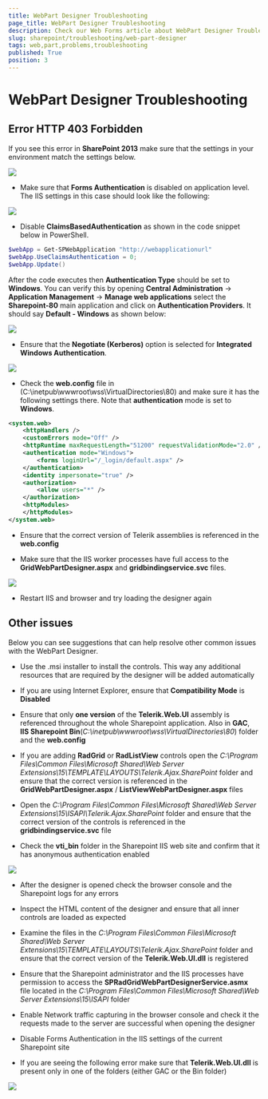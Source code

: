 ```yaml
---
title: WebPart Designer Troubleshooting
page_title: WebPart Designer Troubleshooting
description: Check our Web Forms article about WebPart Designer Troubleshooting.
slug: sharepoint/troubleshooting/web-part-designer
tags: web,part,problems,troubleshooting
published: True
position: 3
---
```


# WebPart Designer Troubleshooting


## Error HTTP 403 Forbidden

If you see this error in **SharePoint 2013** make sure that the settings in your environment match the settings below.

![](images/sharepoint-troubleshooting-4-403forbidden.png)

* Make sure that **Forms Authentication** is disabled on application level. The IIS settings in this case should look like the following:

![](images/sharepoint-troubleshooting-1-anonymous-authentication.png)

* Disable **ClaimsBasedAuthentication** as shown in the code snippet below in PowerShell. 

````PowerShell
$webApp = Get-SPWebApplication "http://webapplicationurl"
$webApp.UseClaimsAuthentication = 0;
$webApp.Update()
````

After the code executes then **Authentication Type** should be set to **Windows**. You can verify this by opening **Central Administration** -> **Application Management** -> **Manage web applications** select the **Sharepoint-80** main application and click on **Authentication Providers**. It should say **Default - Windows** as shown below: 

![](images/sharepoint-troubleshooting-3-claimsbasedauthentication.png)

* Ensure that the **Negotiate (Kerberos)** option is selected for **Integrated Windows Authentication**.

![](images/sharepoint-troubleshooting-3-claimsbasedauthentication2.png)

* Check the **web.config** file in (C:\inetpub\wwwroot\wss\VirtualDirectories\80) and make sure it has the following settings there. Note that **authentication** mode is set to **Windows**.  
````XML
<system.web>
    <httpHandlers />
    <customErrors mode="Off" />
    <httpRuntime maxRequestLength="51200" requestValidationMode="2.0" />
    <authentication mode="Windows">
        <forms loginUrl="/_login/default.aspx" />
    </authentication>
    <identity impersonate="true" />
    <authorization>
        <allow users="*" />
    </authorization>
    <httpModules>
    </httpModules>
</system.web>
````

* Ensure that the correct version of Telerik assemblies is referenced in the **web.config** 

* Make sure that the IIS worker processes have full access to the **GridWebPartDesigner.aspx** and **gridbindingservice.svc** files.

![](images/sharepoint-troubleshooting-5-iis-worker-access.png)

* Restart IIS and browser and try loading the designer again

## Other issues


Below you can see suggestions that can help resolve other common issues with the WebPart Designer.


* Use the .msi installer to install the controls. This way any additional resources that are required by the designer will be added automatically

* If you are using Internet Explorer, ensure that **Compatibility Mode** is **Disabled**

* Ensure that only **one version** of the **Telerik.Web.UI** assembly is referenced throughout the whole Sharepoint application. Also in **GAC**, **IIS Sharepoint Bin**(*C:\inetpub\wwwroot\wss\VirtualDirectories\80*) folder and the **web.config**

* If you are adding **RadGrid** or **RadListView** controls open the *C:\Program Files\Common Files\Microsoft Shared\Web Server Extensions\15\TEMPLATE\LAYOUTS\Telerik.Ajax.SharePoint* folder and ensure that the correct version is referenced in the **GridWebPartDesigner.aspx** / **ListViewWebPartDesigner.aspx** files

* Open the *C:\Program Files\Common Files\Microsoft Shared\Web Server Extensions\15\ISAPI\Telerik.Ajax.SharePoint* folder and ensure that the correct version of the controls is referenced in the **gridbindingservice.svc** file

* Check the **vti_bin** folder in the Sharepoint IIS web site and confirm that it has anonymous authentication enabled  

![](images/sharepoint-troubleshooting-1-anonymous-authentication.png)

* After the designer is opened check the browser console and the Sharepoint logs for any errors

* Inspect the HTML content of the designer and ensure that all inner controls are loaded as expected

* Examine the files in the *C:\Program Files\Common Files\Microsoft Shared\Web Server Extensions\15\TEMPLATE\LAYOUTS\Telerik.Ajax.SharePoint* folder and ensure that the correct version of the **Telerik.Web.UI.dll** is registered

* Ensure that the Sharepoint administrator and the IIS processes have permission to access the **SPRadGridWebPartDesignerService.asmx** file located in the *C:\Program Files\Common Files\Microsoft Shared\Web Server Extensions\15\ISAPI* folder

* Enable Network traffic capturing in the browser console and check it the requests made to the server are successful when opening the designer

* Disable Forms Authentication in the IIS settings of the current Sharepoint site

* If you are seeing the following error make sure that **Telerik.Web.UI.dll** is present only in one of the folders (either GAC or the Bin folder)

![](images/sharepoint-troubleshooting-2-duplicate-assembly-exception.png)


